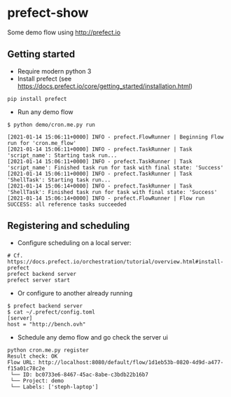 # prefect-show

Some demo flow using http://prefect.io

## Getting started

* Require modern python 3
* Install prefect (see https://docs.prefect.io/core/getting_started/installation.html)

```shell
pip install prefect
```

* Run any demo flow

```shell
$ python demo/cron.me.py run

[2021-01-14 15:06:11+0000] INFO - prefect.FlowRunner | Beginning Flow run for 'cron.me_flow'
[2021-01-14 15:06:11+0000] INFO - prefect.TaskRunner | Task 'script_name': Starting task run...
[2021-01-14 15:06:11+0000] INFO - prefect.TaskRunner | Task 'script_name': Finished task run for task with final state: 'Success'
[2021-01-14 15:06:11+0000] INFO - prefect.TaskRunner | Task 'ShellTask': Starting task run...
[2021-01-14 15:06:14+0000] INFO - prefect.TaskRunner | Task 'ShellTask': Finished task run for task with final state: 'Success'
[2021-01-14 15:06:14+0000] INFO - prefect.FlowRunner | Flow run SUCCESS: all reference tasks succeeded
```


## Registering and scheduling


* Configure scheduling on a local server: 
```shell
# Cf. https://docs.prefect.io/orchestration/tutorial/overview.html#install-prefect
prefect backend server
prefect server start
```

* Or configure to another already running

```shell
$ prefect backend server
$ cat ~/.prefect/config.toml
[server]
host = "http://bench.ovh"
```

* Schedule any demo flow and go check the server ui

```shell
python cron.me.py register
Result check: OK
Flow URL: http://localhost:8080/default/flow/1d1eb53b-0820-4d9d-a477-f15a01c78c2e
 └── ID: bc0733e6-8467-45ac-8abe-c3bdb22b16b7
 └── Project: demo
 └── Labels: ['steph-laptop']
```